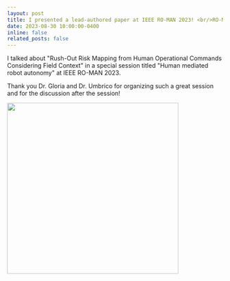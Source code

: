 ```yaml
---
layout: post
title: I presented a lead-authored paper at IEEE RO-MAN 2023! <br/>RO-MAN2023で主著一件の発表を行いました。
date: 2023-08-30 10:00:00-0400
inline: false
related_posts: false
---
```


I talked about "Rush-Out Risk Mapping from Human Operational Commands Considering Field Context" in a special session titled "Human mediated robot autonomy" at IEEE RO-MAN 2023.

Thank you Dr. Gloria and Dr. Umbrico for organizing such a great session and for the discussion after the session!

<img src='../../assets/img/news/roman2023.jpg' width="400">